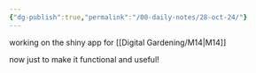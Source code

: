 ```yaml
---
{"dg-publish":true,"permalink":"/00-daily-notes/28-oct-24/"}
---
```


working on the shiny app for [[Digital Gardening/M14\|M14]]

now just to make it functional and useful!